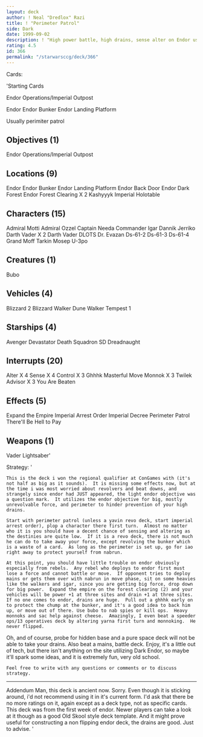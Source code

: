 ```yaml
---
layout: deck
author: ! Neal "Dredlox" Razi
title: ! "Perimeter Patrol"
side: Dark
date: 1999-09-02
description: ! "High power battle, high drains, sense alter on Endor using perimeter patrol"
rating: 4.5
id: 366
permalink: "/starwarsccg/deck/366"
---
```

Cards: 

'Starting Cards

Endor Operations/Imperial Outpost

Endor
Endor Bunker
Endor Landing Platform

Usually perimiter patrol

Objectives (1)
------------------
Endor Operations/Imperial Outpost

Locations (9)
---------------
Endor
Endor Bunker
Endor Landing Platform
Endor Back Door
Endor Dark Forest
Endor Forest Clearing	X 2
Kashyyyk
Imperial Holotable

Characters (15)
----------------
Admiral Motti
Admiral Ozzel
Captain Needa
Commander Igar
Dannik Jerriko
Darth Vader   X 2
Darth Vader DLOTS
Dr. Evazan
Ds-61-2
Ds-61-3
Ds-61-4
Grand Moff Tarkin
Mosep
U-3po

Creatures (1)
------------------
Bubo

Vehicles (4)
------------------
Blizzard 2
Blizzard Walker
Dune Walker
Tempest 1

Starships (4)
------------------
Avenger
Devastator
Death Squadron SD
Dreadnaught

Interrupts (20)
------------------
Alter  X 4
Sense  X 4
Control  X 3
Ghhhk
Masterful Move
Monnok	 X 3
Twilek Advisor	X 3
You Are Beaten

Effects (5)
------------------
Expand the Empire
Imperial Arrest Order
Imperial Decree
Perimeter Patrol
There'll Be Hell to Pay

Weapons (1)
------------------
Vader Lightsaber'

Strategy: '

	This is the deck i won the regional qualifier at ConGames with (it's not half as big as it sounds).  It is missing some effects now, but at the time i was most worried about revolvers and beat downs, and strangely since endor had JUST appeared, the light endor objective was a question mark.  It utilizes the endor objective for big, mostly unrevolvable force, and perimeter to hinder prevention of your high drains.

    Start with perimeter patrol (unless a yavin revo deck, start imperial arrest order), plop a character there first turn.  Almost no matter who it is you should have a decent chance of sensing and altering as the destinies are quite low.  If it is a revo deck, there is not much he can do to take away your force, except revolving the bunker which is a waste of a card.  As long as the perimeter is set up, go for iao right away to protect yourself from nabrun.

    At this point, you should have little trouble on endor obviously especially from rebels.  Any rebel who deploys to endor first must lose a force and cannot battle or move.  If opponent tries to deploy mains or gets them over with nabrun in move phase, sit on some heavies like the walkers and igar, since you are getting big force, drop down for big power.  Expand the empire on the forest clearing (2) and your vehicles will be power +1 at three sites and drain +1 at three sites.  If no one comes to endor, drains are huge.  Pull out a ghhhk early on to protect the chump at the bunker, and it's a good idea to back him up, or move out of there. Use bubo to nab spies or kill ops.  Heavy monnoks and sac help against cheese.  Amazingly, I even beat a speeder ops/13 operatives deck by altering yarna first turn and monnoking.  He never flipped.
Oh, and of course, probe for hidden base and a pure space deck will not be able to take your drains.  Also beat a mains, battle deck.  Enjoy, it's a little out of tech, but there isn't anything on the site utilizing Dark Endor, so maybe it'll spark some ideas, and it is extremely fun, very old school.

    Feel free to write with any questions or comments or to discuss strategy.

--------------------------------------------------------
Addendum Man, this deck is ancient now.  Sorry.  Even though it is sticking around, i'd not recommend using it in it's current form.  I'd ask that there be no more ratings on it, again except as a deck type, not as specific cards.  This deck was from the first week of endor.  Newer players can take a look at it though as a good Old Skool style deck template.  And it might prove useful for constructing a non flipping endor deck, the drains are good.  Just to advise.   '
